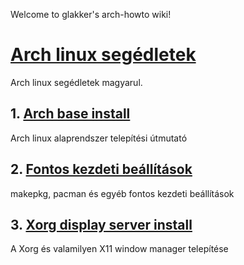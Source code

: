 Welcome to glakker's arch-howto wiki!

# [Arch linux segédletek](https://github.com/glakker/arch-howto/wiki)

Arch linux segédletek magyarul.

## 1. [Arch base install](https://github.com/glakker/arch-howto/wiki/Installation)

Arch linux alaprendszer telepítési útmutató

## 2. [Fontos kezdeti beállítások](https://github.com/glakker/arch-howto/wiki/Installation#19-fontos-kezdeti-be%C3%A1ll%C3%ADt%C3%A1sok)

makepkg, pacman és egyéb fontos kezdeti beállítások

## 3. [Xorg display server install](https://github.com/glakker/arch-howto/wiki/Xorg%E2%80%90install)

A Xorg és valamilyen X11 window manager telepítése
